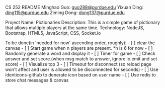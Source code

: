 CS 252 README
Minghao Guo: guo288@purdue.edu
Yixuan Ding: ding115@purdue.edu
Ziming Dong: dong137@purdue.edu

Project Name: Pictionaries
Description: This is a simple game of pictionary that allows multiple players at the same time.
Technology: NodeJS, Bootstrap, HTML5, JavaScript, CSS, Socket.io

To be done(in 'needed for now' ascending order, roughly):
    - [ ] clear the canvas
    - [ ] Start game when n players are present. *n is 6 for now
    - [ ] Randomly generate a word and display it
    - [ ] Timer for game
    - [ ] Check answer and set score.(when msg match to answer, ignore io.emit and set score)
    - [ ] Visualize top 3
    - [ ] Timeout for disconnect (so reload page won't affect and user is allowed to be disconnected for seconds)
    - [ ] Use identicons-github to denerate icon based on user name
    - [ ] Use redis to store chat messages & canvas
    

